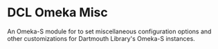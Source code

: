 # DCL Omeka Misc

An Omeka-S module for to set miscellaneous configuration options and 
other customizations for Dartmouth Library's Omeka-S instances.